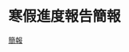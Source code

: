 # 寒假進度報告簡報
[簡報](https://www.canva.com/design/DAF7gHYXe1M/DUt6xgqgj0jBxu7_ntZbbw/edit?utm_content=DAF7gHYXe1M&utm_campaign=designshare&utm_medium=link2&utm_source=sharebutton)
